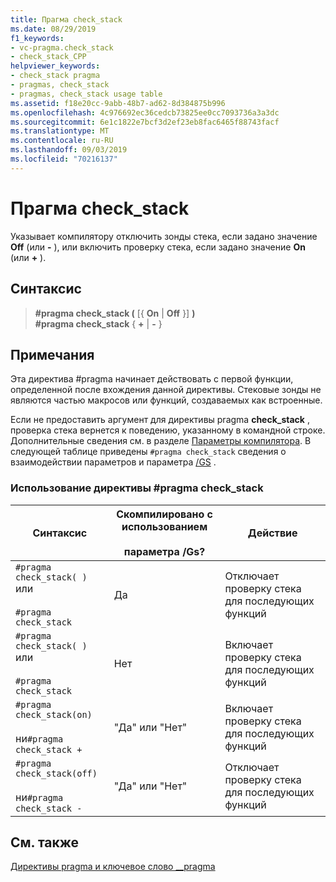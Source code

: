 ```yaml
---
title: Прагма check_stack
ms.date: 08/29/2019
f1_keywords:
- vc-pragma.check_stack
- check_stack_CPP
helpviewer_keywords:
- check_stack pragma
- pragmas, check_stack
- pragmas, check_stack usage table
ms.assetid: f18e20cc-9abb-48b7-ad62-8d384875b996
ms.openlocfilehash: 4c976692ec36cedcb73825ee0cc7093736a3a3dc
ms.sourcegitcommit: 6e1c1822e7bcf3d2ef23eb8fac6465f88743facf
ms.translationtype: MT
ms.contentlocale: ru-RU
ms.lasthandoff: 09/03/2019
ms.locfileid: "70216137"
---
```

# <a name="check_stack-pragma"></a>Прагма check_stack

Указывает компилятору отключить зонды стека, если задано значение **Off** (или **-** ), или включить проверку стека, если задано значение **On** (или **+** ).

## <a name="syntax"></a>Синтаксис

> **#pragma check_stack (** [{ **On** | **Off** }] **)** \
> **#pragma check_stack** { **+**  |  **-** }

## <a name="remarks"></a>Примечания

Эта директива #pragma начинает действовать с первой функции, определенной после вхождения данной директивы. Стековые зонды не являются частью макросов или функций, создаваемых как встроенные.

Если не предоставить аргумент для директивы pragma **check_stack** , проверка стека вернется к поведению, указанному в командной строке. Дополнительные сведения см. в разделе [Параметры компилятора](../build/reference/compiler-options.md). В следующей таблице приведены `#pragma check_stack` сведения о взаимодействии параметров и параметра [/GS](../build/reference/gs-control-stack-checking-calls.md) .

### <a name="using-the-check_stack-pragma"></a>Использование директивы #pragma check_stack

|Синтаксис|Скомпилировано с использованием<br /><br /> параметра /Gs?|Действие|
|------------|------------------------------------|------------|
|`#pragma check_stack( )` или<br /><br /> `#pragma check_stack`|Да|Отключает проверку стека для последующих функций|
|`#pragma check_stack( )` или<br /><br /> `#pragma check_stack`|Нет|Включает проверку стека для последующих функций|
|`#pragma check_stack(on)`<br /><br /> ни`#pragma check_stack +`|"Да" или "Нет"|Включает проверку стека для последующих функций|
|`#pragma check_stack(off)`<br /><br /> ни`#pragma check_stack -`|"Да" или "Нет"|Отключает проверку стека для последующих функций|

## <a name="see-also"></a>См. также

[Директивы pragma и ключевое слово __pragma](../preprocessor/pragma-directives-and-the-pragma-keyword.md)
